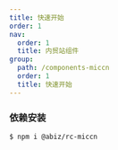 ```yaml
---
title: 快速开始
order: 1
nav:
  order: 1
  title: 内贸站组件
group:
  path: /components-miccn
  order: 1
  title: 快速开始
---
```


### 依赖安装

```bash
$ npm i @abiz/rc-miccn
```
